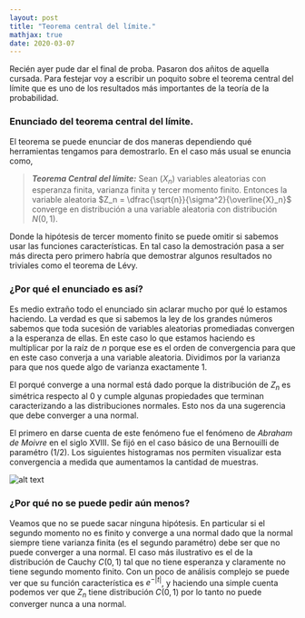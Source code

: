 ```yaml
---
layout: post
title: "Teorema central del límite."
mathjax: true
date: 2020-03-07
---
```



Recién ayer pude dar el final de proba. Pasaron dos añitos de aquella cursada. Para festejar voy a escribir un poquito sobre el teorema central del límite que es uno de los resultados más importantes de la teoría de la probabilidad.

### Enunciado del teorema central del límite.

El teorema se puede enunciar de dos maneras dependiendo qué herramientas tengamos para demostrarlo. En el caso más usual se enuncia como,
> ***Teorema Central del límite:*** Sean $(X_n)$ variables aleatorias con esperanza finita, varianza finita y tercer momento finito. Entonces la variable aleatoria $Z_n = \dfrac{\sqrt{n}}{\sigma^2}{\overline{X}_n}$ converge en distribución a una variable aleatoria con distribución $N(0,1)$.

Donde la hipótesis de tercer momento finito se puede omitir si sabemos usar las funciones características. En tal caso la demostración pasa a ser más directa pero primero habría que demostrar algunos resultados no triviales como el teorema de Lévy. 

### ¿Por qué el enunciado es así?
Es medio extraño todo el enunciado sin aclarar mucho por qué lo estamos haciendo. La verdad es que si sabemos la ley de los grandes números sabemos que toda sucesión de variables aleatorias promediadas convergen a la esperanza de ellas. En este caso lo que estamos haciendo es multiplicar por la raíz de $n$ porque ese es el orden de convergencia para que en este caso converja a una variable aleatoria. Dividimos por la varianza para que nos quede algo de varianza exactamente $1$. 

El porqué converge a una normal está dado porque la distribución de $Z_n$ es simétrica respecto al $0$ y cumple algunas propiedades que terminan caracterizando a las distribuciones normales. Esto nos da una sugerencia que debe converger a una normal.

El primero en darse cuenta de este fenómeno fue el fenómeno de _Abraham de Moivre_ en el siglo XVIII. Se fijó en el caso básico de una Bernouilli de paramétro $(1/2)$. Los siguientes histogramas nos permiten visualizar esta convergencia a medida que aumentamos la cantidad de muestras.

![alt text](https://i.stack.imgur.com/wPGzI.png "Logo Title Text 1")

### ¿Por qué no se puede pedir aún menos?
Veamos que no se puede sacar ninguna hipótesis. En particular si el segundo momento no es finito y converge a una normal dado que la normal siempre tiene varianza finita (es el segundo paramétro) debe ser que no puede converger a una normal. El caso más ilustrativo es el de la distribución de Cauchy $C(0,1)$ tal que no tiene esperanza y claramente no tiene segundo momento finito. Con un poco de análisis complejo se puede ver que su función característica es $e^{-|t|}$, y haciendo una simple cuenta podemos ver que $Z_n$ tiene distribución $C(0,1)$ por lo tanto no puede converger nunca a una normal.
